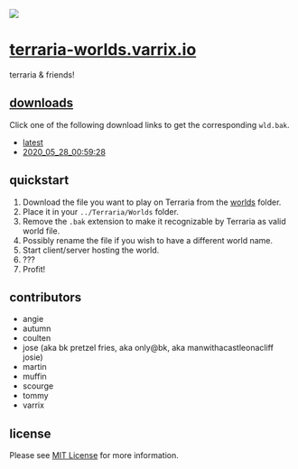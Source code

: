 ![](header.png)

# [terraria-worlds.varrix.io]

terraria & friends!

## [downloads]
Click one of the following download links to get the corresponding `wld.bak`.

- [latest]
- [2020_05_28_00:59:28]

## quickstart

1. Download the file you want to play on Terraria from the [worlds](worlds/) folder.
2. Place it in your `../Terraria/Worlds` folder.
3. Remove the `.bak` extension to make it recognizable by Terraria as valid world file.
4. Possibly rename the file if you wish to have a different world name.
5. Start client/server hosting the world.
6. ???
7. Profit!

## contributors
- angie
- autumn
- coulten 
- jose (aka bk pretzel fries, aka only@bk, aka manwithacastleonacliff josie)
- martin
- muffin
- scourge
- tommy
- varrix

## license
Please see [MIT License](LICENSE) for more information.

[terraria-worlds.varrix.io]: http://terraria-worlds.varrix.io/
[downloads]: https://github.com/varrix/terraria-worlds.varrix.io/raw/master/worlds
[latest]: https://github.com/varrix/terraria-worlds.varrix.io/raw/master/worlds/expertclass-2020_05_28_00:59:28.wld.bak
[2020_05_28_00:59:28]: https://github.com/varrix/terraria-worlds.varrix.io/raw/master/worlds/expertclass-2020_05_28_00:59:28.wld.bak
